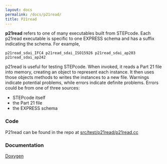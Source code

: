 ```yaml
---
layout: docs
permalink: /docs/p21read/
title: P21read
---
```


**p21read** refers to one of many executables built from STEPcode. Each
p21read executable is specific to one EXPRESS schema and has a suffix indicating the schema. For example,

`p21read_sdai_IFC4
p21read_sdai_ISO15926
p21read_sdai_ap203
p21read_sdai_ap242`

p21read is useful for testing STEPcode. When invoked, it reads a Part 21 file into memory, creating an object to represent each instance. It then uses those objects methods to writes the instances to a new file. Warnings indicate potential problems, while errors indicate definite problems. Errors could be from one of three sources:

-   STEPcode itself
-   the Part 21 file
-   the EXPRESS schema

### Code

P21read can be found in the repo at [src/test/p21read/p21read.cc](https://github.com/stepcode/stepcode/blob/master/src/test/p21read/p21read.cc)

### Documentation

[Doxygen](http://stepcode.org/stepcode-use-doxygen/p21read_8cc.html)
